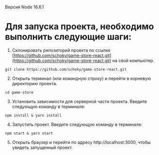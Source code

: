 Версия Node 16.6.1
# Для запуска проекта, необходимо выполнить следующие шаги:

1. Склонировать репозиторий проекта по ссылке [https://github.com/schoky/game-store-react.git](https://github.com/schoky/game-store-react.git) на свой компьютер.
```
git clone https://github.com/schoky/game-store-react.git
```

2. Открыть терминал (или командную строку) и перейти в корневую директорию проекта.
```
cd game-store
```

3. Установить зависимости для серверной части проекта. Введите следующую команду в терминале:
```
npm install & yarn install
```

4. Запустить проект. Введите следующую команду в терминале:
```
npm start & yarn start
```

5. Открыть браузер и перейти по адресу http://localhost:3000, чтобы увидеть запущенный проект.
